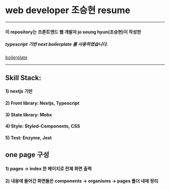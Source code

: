 # web developer 조승현 resume

---

#### 이 repository는 프론트엔드 웹 개발자 jo seung hyun(조승현)이 작성한

##### typescript 기반 next boilerplate 를 사용하였습니다.

[boilerplate](https://bitbucket.org/joe901220/next-client-boilerplate/src/master/)

---

## Skill Stack:

#### 1) nextjs 기반

#### 2) Front library: Nextjs, Typescript

#### 3) State library: Mobx

#### 4) Style: Styled-Components, CSS

#### 5) Test: Enzyme, Jest

## one page 구성

#### 1) pages -> index 한 페이지로 전체 화면 출력

#### 2) 내용에 들어간 화면들은 components -> organisms -> pages 폴더 내에 정리
